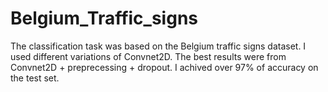 # Belgium_Traffic_signs
The classification task was based on the Belgium traffic signs dataset.
I used different variations of Convnet2D. The best results were from Convnet2D + preprecessing + dropout. I achived over 97% of accuracy on the test set.
